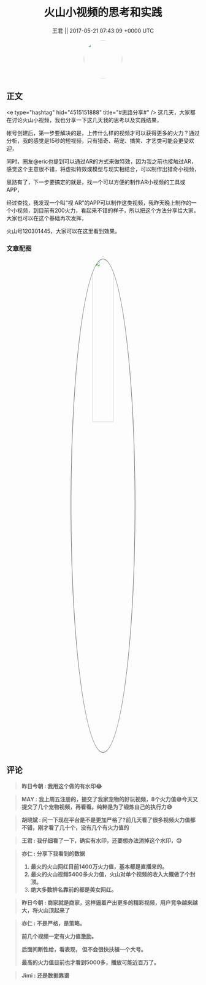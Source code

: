 <h1 align="center">火山小视频的思考和实践</h1>




<p align="center">
    <a>王君 || 2017-05-21 07:43:09 &#43;0000 UTC</a>
</p>

<div align="center">
    <img src="https://images.zsxq.com/FrsdWPWXvF8z-hMfRfGtY4cP_pgO?e=1590940799&amp;token=kIxbL07-8jAj8w1n4s9zv64FuZZNEATmlU_Vm6zD:DX-kRHKE06d7LTAMsoszRz6M53E=" width="100" height="100" style="border:1px solid;border-radius:50%; color:#ffffff"/>
</div>




## 正文

<div>
&lt;e type=&#34;hashtag&#34; hid=&#34;4515151888&#34; title=&#34;#思路分享#&#34; /&gt; 
这几天，大家都在讨论火山小视频，我也分享一下这几天我的思考以及实践结果，

帐号创建后，第一步要解决的是，上传什么样的视频才可以获得更多的火力？通过分析，我的感觉是15秒的短视频，只有猎奇、萌宠、搞笑、才艺类可能会更受欢迎，

同时，圈友@eric也提到可以通过AR的方式来做特效，因为我之前也接触过AR，感觉这个主意很不错，将虚拟特效或模型与现实相结合，可以制作出猎奇小视频，

思路有了，下一步要搞定的就是，找一个可以方便的制作AR小视频的工具或APP，

经过查找，我发现一个叫“视 AR”的APP可以制作这类视频，我昨天晚上制作的一个小视频，到目前有200火力，看起来不错的样子，所以把这个方法分享给大家，大家也可以在这个基础再次发挥，

火山号120301445，大家可以在这里看到效果。
</div>

### 文章配图

<div class="image" align="center">

<img src="https://images.zsxq.com/FlIswr7Ey4Dy12Ery5nvwanoJaxJ?imageMogr2/auto-orient/thumbnail/800x/format/jpg/blur/1x0/quality/75&amp;e=1590940799&amp;token=kIxbL07-8jAj8w1n4s9zv64FuZZNEATmlU_Vm6zD:xDbxhhhpz0n0VjV-e2-JexOWNGo=" width="33%" height="33%" style="border:1px solid;border-radius:50%; color:#3c3f41"/>

</div>


## 评论

<div align="left">
<div>

<blockquote >
<span> <strong>昨日今朝 : 我用这个做的有水印😂 </strong></span>
</blockquote>

<blockquote >
<span> <strong>MAY : 我上周五注册的，提交了我家宠物的好玩视频，8个火力值😅今天又提交了几个宠物视频，再看看。纯粹是为了锻炼自己的执行力😅 </strong></span>
</blockquote>

<blockquote >
<span> <strong>胡晓斌 : 问一下现在平台是不是更加严格了?前几天看了很多视频火力值都不错，刚才看了几十个，没有几个有火力值的 </strong></span>
</blockquote>

<blockquote >
<span> <strong>王君 : 我仔细看了一下，确实有水印，还要想办法消掉这个水印，😓 </strong></span>
</blockquote>

<blockquote >
<span> <strong>亦仁 : 分享下我看到的数据

1. 最火的火山网红目前1400万火力值，基本都是直播来的。
2. 最火的火山视频5400多火力值，火山对单个视频的收入大概做了个封顶。 
3. 绝大多数排名靠前的都是美女网红。 </strong></span>
</blockquote>

<blockquote >
<span> <strong>昨日今朝 : 商家就是商家，这样逼着产出更多的精彩视频，用户竞争越来越大，将火山顶起来了 </strong></span>
</blockquote>

<blockquote >
<span> <strong>亦仁 : 不是严格，是策略。

前几个视频一定有火力值激励。

后面间断性给，看表现， 但不会很快扶植一个大号。 

最高的火力值目前也才看到5000多，播放可能近百万了。 </strong></span>
</blockquote>

<blockquote >
<span> <strong>Jimi : 还是数据靠谱 </strong></span>
</blockquote>

</div>
</div>